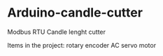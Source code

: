 # Arduino-candle-cutter
Modbus RTU Candle lenght cutter

Items in the project:
rotary encoder
AC servo motor
